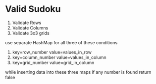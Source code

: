 
# Valid Sudoku

1. Validate Rows
2. Validate Columns
3. Validate 3x3 grids

use separate HashMap for all three of these conditions

1. key=row_number value=values_in_row
2. key=column_number value=values_in_column
3. key=grid_number value=grid_in_column

while inserting data into these three maps
if any number is found return false